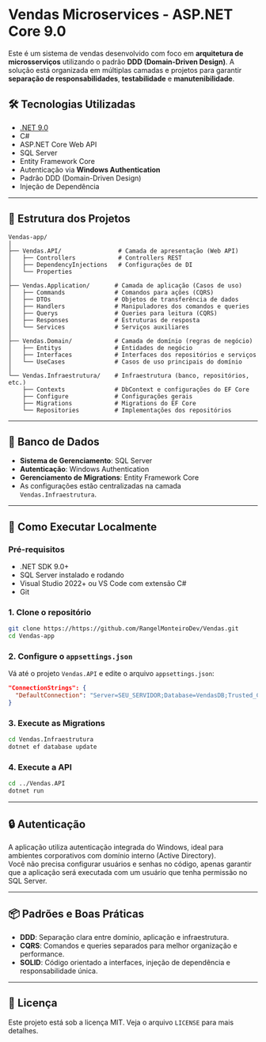 # Vendas Microservices - ASP.NET Core 9.0

Este é um sistema de vendas desenvolvido com foco em **arquitetura de microsserviços** utilizando o padrão **DDD (Domain-Driven Design)**. A solução está organizada em múltiplas camadas e projetos para garantir **separação de responsabilidades**, **testabilidade** e **manutenibilidade**.

## 🛠 Tecnologias Utilizadas

- [.NET 9.0](https://dotnet.microsoft.com/en-us/download/dotnet/9.0)
- C#
- ASP.NET Core Web API
- SQL Server
- Entity Framework Core
- Autenticação via **Windows Authentication**
- Padrão DDD (Domain-Driven Design)
- Injeção de Dependência

---

## 📁 Estrutura dos Projetos

```
Vendas-app/
│
├── Vendas.API/                # Camada de apresentação (Web API)
│   ├── Controllers            # Controllers REST
│   ├── DependencyInjections   # Configurações de DI
│   └── Properties
│
├── Vendas.Application/       # Camada de aplicação (Casos de uso)
│   ├── Commands              # Comandos para ações (CQRS)
│   ├── DTOs                  # Objetos de transferência de dados
│   ├── Handlers              # Manipuladores dos comandos e queries
│   ├── Querys                # Queries para leitura (CQRS)
│   ├── Responses             # Estruturas de resposta
│   └── Services              # Serviços auxiliares
│
├── Vendas.Domain/            # Camada de domínio (regras de negócio)
│   ├── Entitys               # Entidades de negócio
│   ├── Interfaces            # Interfaces dos repositórios e serviços
│   └── UseCases              # Casos de uso principais do domínio
│
└── Vendas.Infraestrutura/    # Infraestrutura (banco, repositórios, etc.)
    ├── Contexts              # DbContext e configurações do EF Core
    ├── Configure             # Configurações gerais
    ├── Migrations            # Migrations do EF Core
    └── Repositories          # Implementações dos repositórios
```

---

## 💾 Banco de Dados

- **Sistema de Gerenciamento**: SQL Server  
- **Autenticação**: Windows Authentication  
- **Gerenciamento de Migrations**: Entity Framework Core  
- As configurações estão centralizadas na camada `Vendas.Infraestrutura`.

---

## 🔧 Como Executar Localmente

### Pré-requisitos

- .NET SDK 9.0+
- SQL Server instalado e rodando
- Visual Studio 2022+ ou VS Code com extensão C#
- Git

### 1. Clone o repositório

```bash
git clone https://https://github.com/RangelMonteiroDev/Vendas.git
cd Vendas-app
```

### 2. Configure o `appsettings.json`

Vá até o projeto `Vendas.API` e edite o arquivo `appsettings.json`:

```json
"ConnectionStrings": {
  "DefaultConnection": "Server=SEU_SERVIDOR;Database=VendasDB;Trusted_Connection=True;TrustServerCertificate=True;"
}
```

### 3. Execute as Migrations

```bash
cd Vendas.Infraestrutura
dotnet ef database update
```

### 4. Execute a API

```bash
cd ../Vendas.API
dotnet run
```

---

## 🔒 Autenticação

A aplicação utiliza autenticação integrada do Windows, ideal para ambientes corporativos com domínio interno (Active Directory).  
Você não precisa configurar usuários e senhas no código, apenas garantir que a aplicação será executada com um usuário que tenha permissão no SQL Server.

---

## 📦 Padrões e Boas Práticas

- **DDD**: Separação clara entre domínio, aplicação e infraestrutura.
- **CQRS**: Comandos e queries separados para melhor organização e performance.
- **SOLID**: Código orientado a interfaces, injeção de dependência e responsabilidade única.

---

## 📄 Licença

Este projeto está sob a licença MIT. Veja o arquivo `LICENSE` para mais detalhes.
